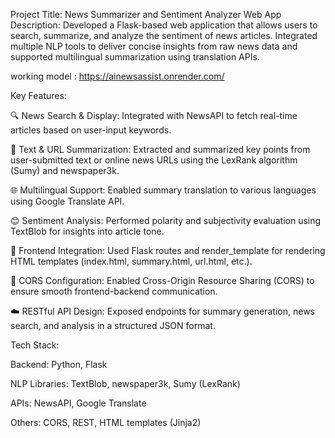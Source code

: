 Project Title: News Summarizer and Sentiment Analyzer Web App
Description:
Developed a Flask-based web application that allows users to search, summarize, and analyze the sentiment of news articles. Integrated multiple NLP tools to deliver concise insights from raw news data and supported multilingual summarization using translation APIs.


working model : https://ainewsassist.onrender.com/


Key Features:

🔍 News Search & Display: Integrated with NewsAPI to fetch real-time articles based on user-input keywords.

📰 Text & URL Summarization: Extracted and summarized key points from user-submitted text or online news URLs using the LexRank algorithm (Sumy) and newspaper3k.

🌐 Multilingual Support: Enabled summary translation to various languages using Google Translate API.

😊 Sentiment Analysis: Performed polarity and subjectivity evaluation using TextBlob for insights into article tone.

🔧 Frontend Integration: Used Flask routes and render_template for rendering HTML templates (index.html, summary.html, url.html, etc.).

🔐 CORS Configuration: Enabled Cross-Origin Resource Sharing (CORS) to ensure smooth frontend-backend communication.

☁️ RESTful API Design: Exposed endpoints for summary generation, news search, and analysis in a structured JSON format.

Tech Stack:

Backend: Python, Flask

NLP Libraries: TextBlob, newspaper3k, Sumy (LexRank)

APIs: NewsAPI, Google Translate

Others: CORS, REST, HTML templates (Jinja2)

